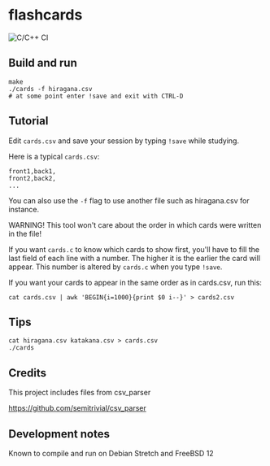 # flashcards

![C/C++ CI](https://github.com/TanguyAndreani/cards/workflows/C/C++%20CI/badge.svg)

## Build and run

    make
    ./cards -f hiragana.csv
    # at some point enter !save and exit with CTRL-D

## Tutorial

Edit `cards.csv` and save your session by typing `!save` while studying.

Here is a typical `cards.csv`:

    front1,back1,
    front2,back2,
    ...

You can also use the `-f` flag to use another file such as hiragana.csv 
for instance.

WARNING! This tool won't care about the order in which cards were 
written in the file!

If you want `cards.c` to know which cards to show first, you'll have to 
fill the last field of each line with a number. The higher it is the 
earlier the card will appear. This number is altered by `cards.c` when 
you type `!save`.

If you want your cards to appear in the same order as in cards.csv, run 
this:

    cat cards.csv | awk 'BEGIN{i=1000}{print $0 i--}' > cards2.csv

## Tips

    cat hiragana.csv katakana.csv > cards.csv
    ./cards

## Credits

This project includes files from csv_parser 

https://github.com/semitrivial/csv_parser

## Development notes

Known to compile and run on Debian Stretch and FreeBSD 12
